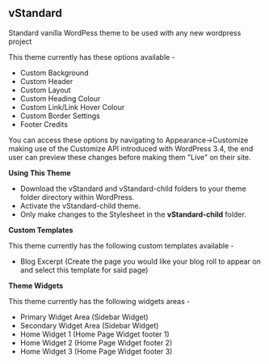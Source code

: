 **vStandard**
--

Standard vanilla WordPess theme to be used with any new wordpress project

This theme currently has these options available -

* Custom Background
* Custom Header
* Custom Layout
* Custom Heading Colour
* Custom Link/Link Hover Colour
* Custom Border Settings
* Footer Credits

You can access these options by navigating to Appearance->Customize making use of the Customize API introduced with WordPress 3.4, the end user can preview these changes before making them "Live" on their site.

**Using This Theme**

* Download the vStandard and vStandard-child folders to your theme folder directory within WordPress.
* Activate the vStandard-child theme. 
* Only make changes to the Stylesheet in the **vStandard-child** folder.

**Custom Templates**

This theme currently has the following custom templates available -

* Blog Excerpt (Create the page you would like your blog roll to appear on and select this template for said page)

**Theme Widgets**

This theme currently has the following widgets areas -

* Primary Widget Area (Sidebar Widget)
* Secondary Widget Area (Sidebar Widget)
* Home Widget 1 (Home Page Widget footer 1)
* Home Widget 2 (Home Page Widget footer 2)
* Home Widget 3 (Home Page Widget footer 3)

